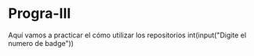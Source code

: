 # Progra-III
Aquí vamos a practicar el cómo utilizar los repositorios
int(input("Digite el numero de badge"))
